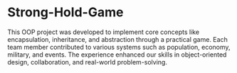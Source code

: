 # Strong-Hold-Game
This OOP project was developed to implement core concepts like encapsulation, inheritance, and abstraction through a practical game. Each team member contributed to various systems such as population, economy, military, and events. The experience enhanced our skills in object-oriented design, collaboration, and real-world problem-solving.
